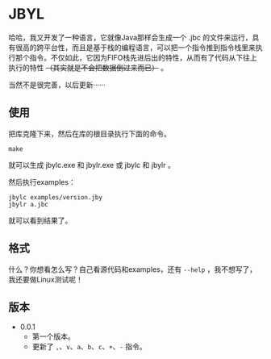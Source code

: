 # JBYL
哈哈，我又开发了一种语言，它就像Java那样会生成一个 .jbc 的文件来运行，具有很高的跨平台性，而且是基于栈的编程语言，可以把一个指令推到指令栈里来执行那个指令。不仅如此，它因为FIFO栈先进后出的特性，从而有了代码从下往上执行的特性 ~~（其实就是不会把数据倒过来而已）~~ 。

当然不是很完善，以后更新······

## 使用
把库克隆下来，然后在库的根目录执行下面的命令。

```shell
make
```

就可以生成 jbylc.exe 和 jbylr.exe 或 jbylc 和 jbylr 。

然后执行examples：

```shell
jbylc examples/version.jby
jbylr a.jbc
```

就可以看到结果了。

## 格式
什么？你想看怎么写？自己看源代码和examples，还有 `--help` ，我不想写了，我还要做Linux测试呢！

## 版本
- 0.0.1
  - 第一个版本。
  - 更新了 `,`、`v`、`a`、`b`、`c`、`+`、`-` 指令。
